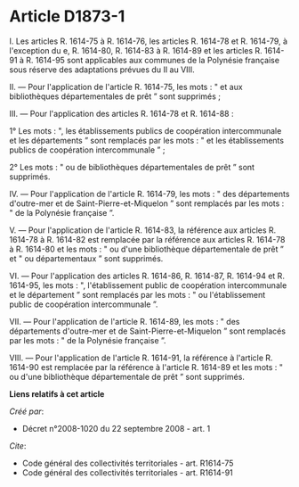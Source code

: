 # Article D1873-1

I. Les articles R. 1614-75 à R. 1614-76, les articles R. 1614-78 et R. 1614-79, à l'exception du e, R. 1614-80, R. 1614-83 à
R. 1614-89 et les articles R. 1614-91 à R. 1614-95 sont applicables aux communes de la Polynésie française sous réserve des
adaptations prévues du II au VIII. 

II. ― Pour l'application de l'article R. 1614-75, les mots : " et aux bibliothèques départementales de prêt ” sont
supprimés ; 

III. ― Pour l'application des articles R. 1614-78 et R. 1614-88 : 

1° Les mots : ", les établissements publics de coopération intercommunale et les départements ” sont remplacés par les mots :
" et les établissements publics de coopération intercommunale ” ; 

2° Les mots : " ou de bibliothèques départementales de prêt ” sont supprimés. 

IV. ― Pour l'application de l'article R. 1614-79, les mots : " des départements d'outre-mer et de Saint-Pierre-et-Miquelon ”
sont remplacés par les mots : " de la Polynésie française ”.

V. ― Pour l'application de l'article R. 1614-83, la référence aux articles R. 1614-78 à R. 1614-82 est remplacée par la
référence aux articles R. 1614-78 à R. 1614-80 et les mots : " ou d'une bibliothèque départementale de prêt ” et " ou
départementaux ” sont supprimés. 

VI. ― Pour l'application des articles R. 1614-86, R. 1614-87, R. 1614-94 et R. 1614-95, les mots : ", l'établissement public
de coopération intercommunale et le département ” sont remplacés par les mots : " ou l'établissement public de coopération
intercommunale ”. 

VII. ― Pour l'application de l'article R. 1614-89, les mots : " des départements d'outre-mer et de Saint-Pierre-et-Miquelon ”
sont remplacés par les mots : " de la Polynésie française ”. 

VIII. ― Pour l'application de l'article R. 1614-91, la référence à l'article R. 1614-90 est remplacée par la référence à
l'article R. 1614-89 et les mots : " ou d'une bibliothèque départementale de prêt ” sont supprimés.

**Liens relatifs à cet article**

_Créé par_:

  - Décret n°2008-1020 du 22 septembre 2008 - art. 1

_Cite_:

  - Code général des collectivités territoriales - art. R1614-75
  - Code général des collectivités territoriales - art. R1614-91
